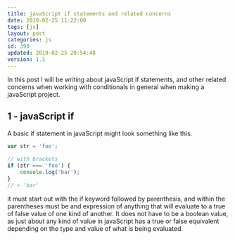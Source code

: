 ```yaml
---
title: javaScript if statements and related concerns
date: 2019-02-25 11:22:00
tags: [js]
layout: post
categories: js
id: 390
updated: 2019-02-25 20:54:48
version: 1.1
---
```


In this post I will be writing about javaScript if statements, and other related concerns when working with conditionals in general when making a javaScript project.

<!-- more -->

## 1 - javaScript if

A basic if statement in javaScript might look something like this.

```js
var str = 'foo';
 
// with brackets
if (str === 'foo') {
    console.log('bar');
}
// > 'bar'

```

it must start out with the if keyword followed by parenthesis, and within the parentheses must be and expression of anything that will evaluate to a true of false value of one kind of another. It does not have to be a boolean value, as just about any kind of value in javaScript has a true or false equivalent depending on the type and value of what is being evaluated.